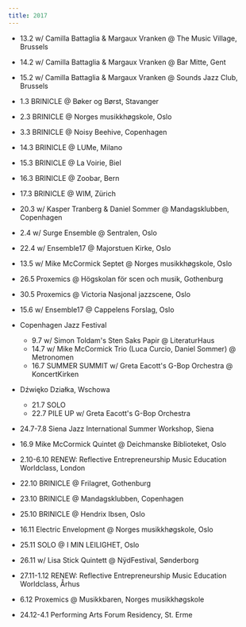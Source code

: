 ```yaml
---
title: 2017
---
```

- 13.2 w/ Camilla Battaglia &amp; Margaux Vranken @ The Music Village, Brussels
- 14.2 w/ Camilla Battaglia &amp; Margaux Vranken @ Bar Mitte, Gent
- 15.2 w/ Camilla Battaglia &amp; Margaux Vranken @ Sounds Jazz Club, Brussels
- 1.3 BRINICLE @ Bøker og Børst, Stavanger
- 2.3 BRINICLE @ Norges musikkhøgskole, Oslo
- 3.3 BRINICLE @ Noisy Beehive, Copenhagen
- 14.3 BRINICLE @ LUMe, Milano
- 15.3 BRINICLE @ La Voirie, Biel
- 16.3 BRINICLE @ Zoobar, Bern
- 17.3 BRINICLE @ WIM, Zürich
- 20.3 w/ Kasper Tranberg & Daniel Sommer @ Mandagsklubben, Copenhagen
- 2.4 w/ Surge Ensemble @ Sentralen, Oslo
- 22.4 w/ Ensemble17 @ Majorstuen Kirke, Oslo
- 13.5 w/ Mike McCormick Septet @ Norges musikkhøgskole, Oslo 
- 26.5 Proxemics @ Högskolan för scen och musik, Gothenburg
- 30.5 Proxemics @ Victoria Nasjonal jazzscene, Oslo
- 15.6 w/ Ensemble17 @ Cappelens Forslag, Oslo
 
- Copenhagen Jazz Festival
    - 9.7 w/ Simon Toldam's Sten Saks Papir @ LiteraturHaus
    - 14.7 w/ Mike McCormick Trio (Luca Curcio, Daniel Sommer) @ Metronomen 
    - 16.7 SUMMER SUMMIT w/ Greta Eacott's G-Bop Orchestra @ KoncertKirken

- Dźwięko Działka, Wschowa
    - 21.7 SOLO 
    - 22.7 PILE UP w/ Greta Eacott's G-Bop Orchestra
 
- 24.7-7.8 Siena Jazz International Summer Workshop, Siena
- 16.9 Mike McCormick Quintet @ Deichmanske Biblioteket, Oslo
- 2.10-6.10 RENEW: Reflective Entrepreneurship Music Education Worldclass, London
- 22.10 BRINICLE @ Frilagret, Gothenburg
- 23.10 BRINICLE @ Mandagsklubben, Copenhagen 
- 25.10 BRINICLE @ Hendrix Ibsen, Oslo
- 16.11 Electric Envelopment @ Norges musikkhøgskole, Oslo
- 25.11 SOLO @ I MIN LEILIGHET, Oslo
- 26.11 w/ Lisa Stick Quintett @ NÿdFestival, Sønderborg
- 27.11-1.12 RENEW: Reflective Entrepreneurship Music Education Worldclass, Århus
- 6.12 Proxemics @ Musikkbaren, Norges musikkhøgskole
- 24.12-4.1 Performing Arts Forum Residency, St. Erme
